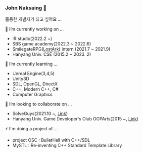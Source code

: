 ### John Naksaing 👋

훌륭한 개발자가 되고 싶어요 ...

🔭 I’m currently working on ...
- IR studio(2022.2 ~)
- SBS game academy(2022.3 ~ 2022.6)
- SmilegateRPG([LostArk](https://www.playlostark.com)) Intern (2021.7 ~ 2021.9)
- Hanyang Univ. CSE (2015.2 ~ 2023. 2)

🌱 I’m currently learning ...
- Unreal Engine(3,4,5) 
- Unity3D 
- SDL, OpenGL, DirectX
- C++, Modern C++, C#
- Computer Graphics

👯 I’m looking to collaborate on ...
- SolveGuys(2021.10 ~, [Link](https://github.com/SolveGuys))
- Hanyang Univ. Game Developer's Club OOPArts(2015 ~, [Link](https://cafe.naver.com/oopartian))

⚡ I'm doing a project of ...
- project OSC : BulletHell with C++/SDL
- MySTL : Re-inventing C++ Standard Template Library

<!--

**johnnaksaing/johnnaksaing** is a ✨ _special_ ✨ repository because its `README.md` (this file) appears on your GitHub profile.

Here are some ideas to get you started:

- 🔭 I’m currently working on ...
- 🌱 I’m currently learning ...
- 👯 I’m looking to collaborate on ...
- 🤔 I’m looking for help with ...
- 💬 Ask me about ...
- 📫 How to reach me: ...
- 😄 Pronouns: ...
- ⚡ Fun fact: ...

-->
